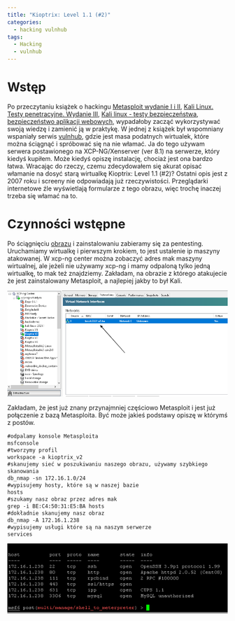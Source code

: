 ```yaml
---
title: "Kioptrix: Level 1.1 (#2)"
categories:
  - hacking vulnhub
tags:
  - Hacking
  - vulnhub
---
```

# Wstęp
Po przeczytaniu książek o hackingu 
[Metasploit wydanie I i II](https://www.goodreads.com/book/show/19274492-metasploit-penetration-testing-cookbook-second-edition), [Kali Linux. Testy penetracyjne. Wydanie III](https://www.goodreads.com/book/show/39211056-web-penetration-testing-with-kali-linux), [Kali linux - testy bezpieczeństwa](https://www.goodreads.com/book/show/53328771-kali-linux-testy-bezpiecze-stwa-testy-penetracyjne-i-etyczne-hakowanie), [bezpieczeństwo aplikacji webowych](https://www.goodreads.com/book/show/48718398-bezpiecze-stwo-aplikacji-webowych), wypadałoby zacząć wykorzystywać swoją wiedzę i zamienić ją w praktykę. W jednej z książek był wspomniany wspaniały serwis [vulnhub](https://www.vulnhub.com/), gdzie jest masa podatnych wirtualek, które można ściągnąć i spróbować się na nie włamać. Ja do tego używam serwera postawionego na XCP-NG/Xenserver (ver 8.1) na serwerze, który kiedyś kupiłem. Może kiedyś opiszę instalację, chociaż jest ona bardzo łatwa. Wracając do rzeczy, czemu zdecydowałem się akurat opisać włamanie na dosyć starą wirtualkę Kioptrix: Level 1.1 (#2)? Ostatni opis jest z 2007 roku i screeny nie odpowiadają już rzeczywistości. Przeglądarki internetowe źle wyświetlają formularze z tego obrazu, więc trochę inaczej trzeba się włamać na to.


# Czynności wstępne
Po ściągnięciu [obrazu](https://www.vulnhub.com/entry/kioptrix-level-11-2,23/) i zainstalowaniu zabieramy się za pentesting. Uruchamiamy wirtualkę i pierwszym krokiem, to jest ustalenie ip maszyny atakowanej. W xcp-ng center można zobaczyć adres mak maszyny wirtualnej, ale jeżeli nie używamy xcp-ng i mamy odpaloną tylko jedną wirtualkę, to mak też znajdziemy. Zakładam, na obrazie z którego atakujecie że jest zainstalowany Metasploit, a najlepiej jakby to był Kali.

![xcp](/assets/images/kioptrix-1.1/01.png)

Zakładam, że jest już znany przynajmniej częściowo Metasploit i jest już połączenie z bazą Metasploita. Być może jakieś podstawy opiszę w którymś z postów.
```
#odpalamy konsole Metasploita
msfconsole
#tworzymy profil
workspace -a kioptrix_v2
#skanujemy sieć w poszukiwaniu naszego obrazu, używamy szybkiego skanowania
db_nmap -sn 172.16.1.0/24
#wypisujemy hosty, które są w naszej bazie
hosts
#szukamy nasz obraz przez adres mak
grep -i BE:C4:50:31:E5:BA hosts
#dokładnie skanujemy nasz obraz
db_nmap -A 172.16.1.238
#wypisujemy usługi które są na naszym serwerze
services
```
![services](/assets/images/kioptrix-1.1/02.png)


